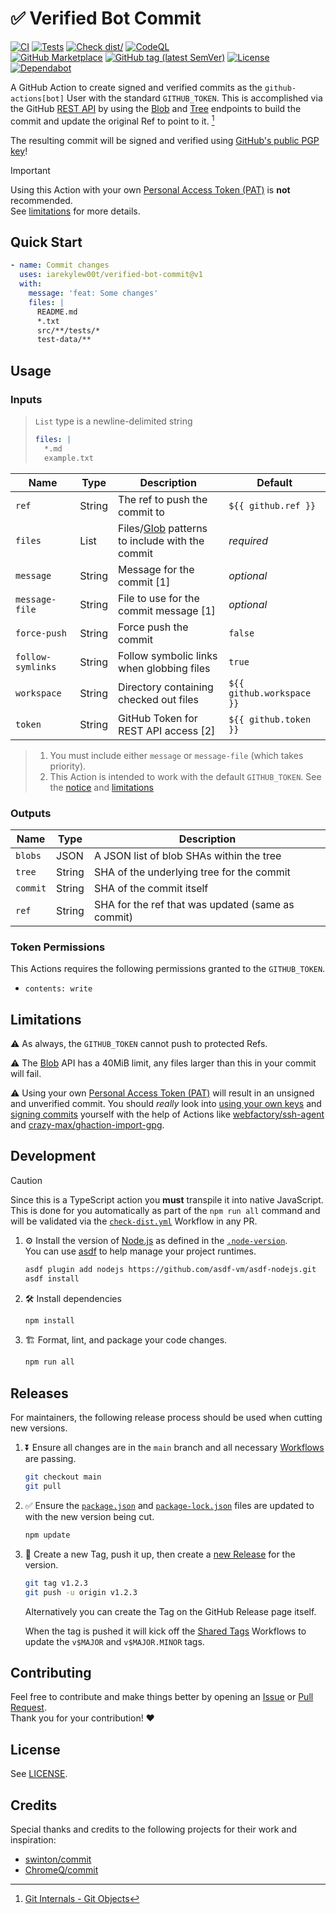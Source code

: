 # ✅ Verified Bot Commit

[![CI](https://github.com/IAreKyleW00t/verified-bot-commit/actions/workflows/ci.yml/badge.svg)](https://github.com/IAreKyleW00t/verified-bot-commit/actions/workflows/ci.yml)
[![Tests](https://github.com/IAreKyleW00t/verified-bot-commit/actions/workflows/test.yml/badge.svg)](https://github.com/IAreKyleW00t/verified-bot-commit/actions/workflows/test.yml)
[![Check dist/](https://github.com/IAreKyleW00t/verified-bot-commit/actions/workflows/check-dist.yml/badge.svg)](https://github.com/IAreKyleW00t/verified-bot-commit/actions/workflows/check-dist.yml)
[![CodeQL](https://github.com/IAreKyleW00t/verified-bot-commit/actions/workflows/codeql.yml/badge.svg)](https://github.com/IAreKyleW00t/verified-bot-commit/actions/workflows/codeql.yml)  
[![GitHub Marketplace](https://img.shields.io/badge/Marketplace-Verified%20Bot%20Commit-blue?style=flat&logo=github)](https://github.com/marketplace/actions/verified-bot-commit)
[![GitHub tag (latest SemVer)](https://img.shields.io/github/v/tag/IAreKyleW00t/verified-bot-commit?style=flat&label=Latest%20Version&color=blue)](https://github.com/IAreKyleW00t/verified-bot-commit/tags)
[![License](https://img.shields.io/github/license/IAreKyleW00t/verified-bot-commit?label=License)](https://github.com/IAreKyleW00t/verified-bot-commit/blob/main/LICENSE)
[![Dependabot](https://img.shields.io/badge/Dependabot-0366d6?style=flat&logo=dependabot&logoColor=white)](.github/dependabot.yml)

A GitHub Action to create signed and verified commits as the
`github-actions[bot]` User with the standard `GITHUB_TOKEN`. This is
accomplished via the GitHub [REST API] by using the [Blob] and [Tree] endpoints to
build the commit and update the original Ref to point to it. [^1]

The resulting commit will be signed and verified using
[GitHub's public PGP key](https://github.com/web-flow.gpg)!

> [!IMPORTANT]
>
> Using this Action with your own [Personal Access Token (PAT)] is **not** recommended.  
> See [limitations](#limitations) for more details.

## Quick Start

```yaml
- name: Commit changes
  uses: iarekylew00t/verified-bot-commit@v1
  with:
    message: 'feat: Some changes'
    files: |
      README.md
      *.txt
      src/**/tests/*
      test-data/**
```

## Usage

### Inputs

> `List` type is a newline-delimited string
>
> ```yaml
> files: |
>   *.md
>   example.txt
> ```

| Name              | Type   | Description                                      | Default                   |
| ----------------- | ------ | ------------------------------------------------ | ------------------------- |
| `ref`             | String | The ref to push the commit to                    | `${{ github.ref }}`       |
| `files`           | List   | Files/[Glob] patterns to include with the commit | _required_                |
| `message`         | String | Message for the commit [1]                       | _optional_                |
| `message-file`    | String | File to use for the commit message [1]           | _optional_                |
| `force-push`      | String | Force push the commit                            | `false`                   |
| `follow-symlinks` | String | Follow symbolic links when globbing files        | `true`                    |
| `workspace`       | String | Directory containing checked out files           | `${{ github.workspace }}` |
| `token`           | String | GitHub Token for REST API access [2]             | `${{ github.token }}`     |

> 1. You must include either `message` or `message-file` (which takes priority).
> 2. This Action is intended to work with the default `GITHUB_TOKEN`. See the
>    [notice](#verified-bot-commit-action) and [limitations](#limitations)

### Outputs

| Name     | Type   | Description                                       |
| -------- | ------ | ------------------------------------------------- |
| `blobs`  | JSON   | A JSON list of blob SHAs within the tree          |
| `tree`   | String | SHA of the underlying tree for the commit         |
| `commit` | String | SHA of the commit itself                          |
| `ref`    | String | SHA for the ref that was updated (same as commit) |

### Token Permissions

This Actions requires the following permissions granted to the `GITHUB_TOKEN`.

- `contents: write`

## Limitations

⚠️ As always, the `GITHUB_TOKEN` cannot push to protected Refs.

⚠️ The [Blob] API has a 40MiB limit, any files larger than this in your commit
will fail.

⚠️ Using your own [Personal Access Token (PAT)] will result in an unsigned and unverified
commit. You should _really_ look into [using your own keys] and [signing
commits] yourself with the help of Actions like [webfactory/ssh-agent](https://github.com/webfactory/ssh-agent)
and [crazy-max/ghaction-import-gpg](https://github.com/crazy-max/ghaction-import-gpg).

## Development

> [!CAUTION]
>
> Since this is a TypeScript action you **must** transpile it into native
> JavaScript. This is done for you automatically as part of the `npm run all`
> command and will be validated via the
> [`check-dist.yml`](.github/workflows/check-dist.yml) Workflow in any PR.

1. ⚙️ Install the version of [Node.js](https://nodejs.org/en) as defined in the
   [`.node-version`](.node-version).  
   You can use [asdf](https://github.com/asdf-vm/asdf) to help manage your
   project runtimes.

   ```sh
   asdf plugin add nodejs https://github.com/asdf-vm/asdf-nodejs.git
   asdf install
   ```

1. 🛠️ Install dependencies

   ```sh
   npm install
   ```

1. 🏗️ Format, lint, and package your code changes.

   ```sh
   npm run all
   ```

## Releases

For maintainers, the following release process should be used when cutting new
versions.

1. ⏬ Ensure all changes are in the `main` branch and all necessary
   [Workflows](https://github.com/IAreKyleW00t/verified-bot-commit/actions) are
   passing.

   ```sh
   git checkout main
   git pull
   ```

2. ✅ Ensure the [`package.json`](package.json#L4) and
   [`package-lock.json`](package-lock.json#L3) files are updated to with the new
   version being cut.

   ```sh
   npm update
   ```

3. 🔖 Create a new Tag, push it up, then create a
   [new Release](https://github.com/IAreKyleW00t/verified-bot-commit/releases/new)
   for the version.

   ```sh
   git tag v1.2.3
   git push -u origin v1.2.3
   ```

   Alternatively you can create the Tag on the GitHub Release page itself.

   When the tag is pushed it will kick off the
   [Shared Tags](https://github.com/IAreKyleW00t/verified-bot-commit/actions/workflows/shared-tags.yml)
   Workflows to update the `v$MAJOR` and `v$MAJOR.MINOR` tags.

## Contributing

Feel free to contribute and make things better by opening an
[Issue](https://github.com/IAreKyleW00t/verified-bot-commit/issues) or
[Pull Request](https://github.com/IAreKyleW00t/verified-bot-commit/pulls).  
Thank you for your contribution! ❤️

## License

See [LICENSE](LICENSE).

## Credits

Special thanks and credits to the following projects for their work and
inspiration:

- [swinton/commit](https://github.com/swinton/commit)
- [ChromeQ/commit](https://github.com/ChromeQ/commit)

<!-- Links -->

[^1]:
    [Git Internals - Git Objects](https://git-scm.com/book/en/v2/Git-Internals-Git-Objects)

[REST API]: https://docs.github.com/en/rest
[Personal Access Token (PAT)]:
  https://docs.github.com/en/authentication/keeping-your-account-and-data-secure/managing-your-personal-access-tokens
[Blob]: https://docs.github.com/en/rest/git/blobs
[Tree]: https://docs.github.com/en/rest/git/trees
[Glob]: https://en.wikipedia.org/wiki/Glob_(programming)
[using your own keys]:
  https://docs.github.com/en/authentication/managing-commit-signature-verification/telling-git-about-your-signing-key
[signing commits]:
  https://docs.github.com/en/authentication/managing-commit-signature-verification/signing-commits
